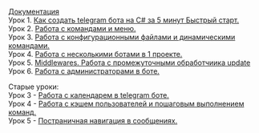 [Документация](https://prethink.gitbook.io/prtelegrambot)    
Урок 1. [Как создать telegram бота на C# за 5 минут  Быстрый старт.](https://youtu.be/AOO3dTQP_vQ)      
Урок 2. [Работа с командами и меню.](https://youtu.be/WF4KOCx_RB4)      
Урок 3. [Работа с конфигурационными файлами и динамическими командами.](https://youtu.be/eebEUvEOaho)      
Урок 4. [Работа с несколькими ботами в 1 проекте.](https://youtu.be/eebEUvEOaho)   
Урок 5. [Middlewares. Работа с промежуточными обработчиика update](https://youtu.be/ZT44KAqYoGg )    
Урок 6. [Работа с администраторами в боте.](https://youtu.be/Z6g8Baba_PY)    


Старые уроки:      
Урок 3 - [Работа с календарем в telegram боте.](https://youtu.be/3QbR1rpzNNY)      
Урок 4 - [Работа с кэшем пользователей и пошаговым выполнением команд.](https://youtu.be/xqX67ptLiQ4)       
Урок 5 - [Постраничная навигация в сообщениях.](https://youtu.be/dCiUbCqEJwc)       
